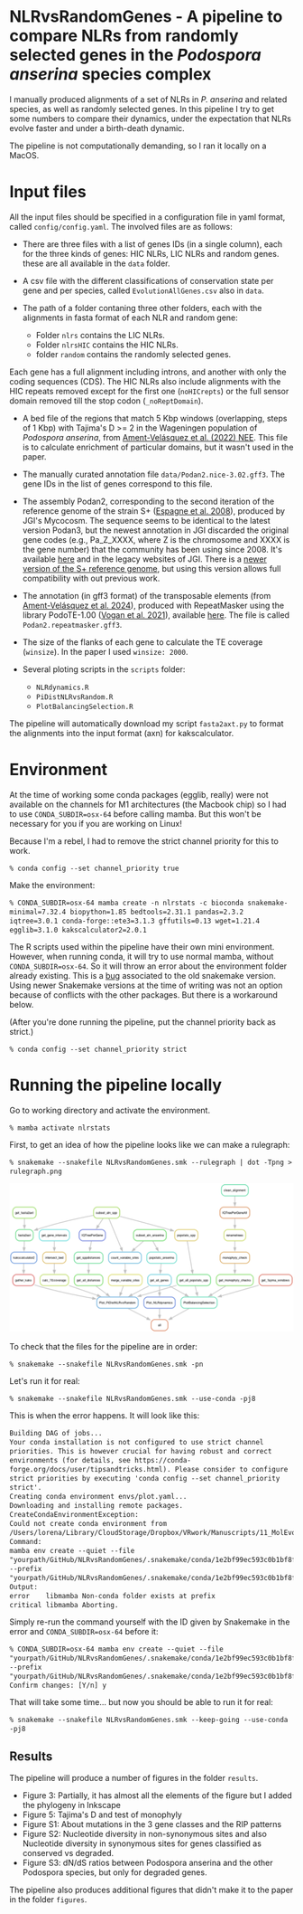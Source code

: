 # NLRvsRandomGenes - A pipeline to compare NLRs from randomly selected genes in the *Podospora anserina* species complex

I manually produced alignments of a set of NLRs in *P. anserina* and related species, as well as randomly selected genes. In this pipeline I try to get some numbers to compare their dynamics, under the expectation that NLRs evolve faster and under a birth-death dynamic.

The pipeline is not computationally demanding, so I ran it locally on a MacOS.

# Input files

All the input files should be specified in a configuration file in yaml format, called `config/config.yaml`. The involved files are as follows:

- There are three files with a list of genes IDs (in a single column), each for the three kinds of genes: HIC NLRs, LIC NLRs and random genes. these are all available in the `data` folder.

- A csv file with the different classifications of conservation state per gene and per species, called `EvolutionAllGenes.csv` also in `data`.

- The path of a folder contaning three other folders, each with the alignments in fasta format of each NLR and random gene: 
	- Folder `nlrs` contains the LIC NLRs.
	- Folder `nlrsHIC` contains the HIC NLRs.
	- folder `random` contains the randomly selected genes.

Each gene has a full alignment including introns, and another with only the coding sequences (CDS). The HIC NLRs also include alignments with the HIC repeats removed except for the first one (`noHICrepts`) or the full sensor domain removed till the stop codon (`_noReptDomain`).

- A bed file of the regions that match 5 Kbp windows (overlapping, steps of 1 Kbp) with Tajima's D >= 2 in the Wageningen population of *Podospora anserina*, from [Ament-Velásquez et al. (2022) NEE](https://doi.org/10.1038/s41559-022-01734-x). This file is to calculate enrichment of particular domains, but it wasn't used in the paper.

- The manually curated annotation file `data/Podan2.nice-3.02.gff3`. The gene IDs in the list of genes correspond to this file.

- The assembly Podan2, corresponding to the second iteration of the reference genome of the strain S+ ([Espagne et al. 2008](https://genomebiology.biomedcentral.com/articles/10.1186/gb-2008-9-5-r77)), produced by JGI's Mycocosm. The sequence seems to be identical to the latest version Podan3, but the newest annotation in JGI discarded the original gene codes (e.g., Pa_Z_XXXX, where Z is the chromosome and XXXX is the gene number) that the community has been using since 2008. It's available [here](https://github.com/johannessonlab/HetVPaper/blob/master/SNPpop/data/Podan2/Podan2_AssemblyScaffoldsmt.fa) and in the legacy websites of JGI. There is a [newer version of the S+ reference genome](https://doi.org/10.1186/s12864-022-09085-4), but using this version allows full compatibility with out previous work.

- The annotation (in gff3 format) of the transposable elements (from [Ament-Velásquez et al. 2024](https://doi.org/10.1093/gbe/evae034)), produced with RepeatMasker using the library PodoTE-1.00 ([Vogan et al. 2021](https://genome.cshlp.org/content/31/5/789)), available [here](https://datadryad.org/dataset/doi:10.5061/dryad.1vhhmgr0j). The file is called `Podan2.repeatmasker.gff3`.

- The size of the flanks of each gene to calculate the TE coverage (`winsize`). In the paper I used `winsize: 2000`.

- Several ploting scripts in the `scripts` folder: 
	* `NLRdynamics.R`
	* `PiDistNLRvsRandom.R`
	* `PlotBalancingSelection.R`


The pipeline will automatically download my script `fasta2axt.py` to format the alignments into the input format (axn) for kakscalculator.

# Environment

At the time of working some conda packages (egglib, really) were not available on the channels for M1 architectures (the Macbook chip) so I had to use `CONDA_SUBDIR=osx-64` before calling mamba. But this won't be necessary for you if you are working on Linux!

Because I'm a rebel, I had to remove the strict channel priority for this to work.

	% conda config --set channel_priority true

Make the environment:

	% CONDA_SUBDIR=osx-64 mamba create -n nlrstats -c bioconda snakemake-minimal=7.32.4 biopython=1.85 bedtools=2.31.1 pandas=2.3.2 iqtree=3.0.1 conda-forge::ete3=3.1.3 gffutils=0.13 wget=1.21.4 egglib=3.1.0 kakscalculator2=2.0.1

The R scripts used within the pipeline have their own mini environment. However, when running conda, it will try to use normal mamba, without `CONDA_SUBDIR=osx-64`. So it will throw an error about the environment folder already existing. This is a [bug](https://github.com/mamba-org/mamba/issues/2736) associated to the old snakemake version. Using newer Snakemake versions at the time of writing was not an option because of conflicts with the other packages. But there is a workaround below.

(After you're done running the pipeline, put the channel priority back as strict.)

	% conda config --set channel_priority strict


# Running the pipeline locally

Go to working directory and activate the environment.

    % mamba activate nlrstats

First, to get an idea of how the pipeline looks like we can make a rulegraph:

	% snakemake --snakefile NLRvsRandomGenes.smk --rulegraph | dot -Tpng > rulegraph.png

![rulegraph](rulegraph.png "rulegraph")

To check that the files for the pipeline are in order:

	% snakemake --snakefile NLRvsRandomGenes.smk -pn

Let's run it for real:

	% snakemake --snakefile NLRvsRandomGenes.smk --use-conda -pj8

This is when the error happens. It will look like this:

	Building DAG of jobs...
	Your conda installation is not configured to use strict channel priorities. This is however crucial for having robust and correct environments (for details, see https://conda-forge.org/docs/user/tipsandtricks.html). Please consider to configure strict priorities by executing 'conda config --set channel_priority strict'.
	Creating conda environment envs/plot.yaml...
	Downloading and installing remote packages.
	CreateCondaEnvironmentException:
	Could not create conda environment from /Users/lorena/Library/CloudStorage/Dropbox/VRwork/Manuscripts/11_MolEvoINWDs/GitHub/NLRvsRandomGenes/envs/plot.yaml:
	Command:
	mamba env create --quiet --file "yourpath/GitHub/NLRvsRandomGenes/.snakemake/conda/1e2bf99ec593c0b1bf8fe0b9f3de0692_.yaml" --prefix "yourpath/GitHub/NLRvsRandomGenes/.snakemake/conda/1e2bf99ec593c0b1bf8fe0b9f3de0692_"
	Output:
	error    libmamba Non-conda folder exists at prefix
	critical libmamba Aborting.

Simply re-run the command yourself with the ID given by Snakemake in the error and `CONDA_SUBDIR=osx-64` before it:

	% CONDA_SUBDIR=osx-64 mamba env create --quiet --file "yourpath/GitHub/NLRvsRandomGenes/.snakemake/conda/1e2bf99ec593c0b1bf8fe0b9f3de0692_.yaml" --prefix "yourpath/GitHub/NLRvsRandomGenes/.snakemake/conda/1e2bf99ec593c0b1bf8fe0b9f3de0692_"
	Confirm changes: [Y/n] y

That will take some time... but now you should be able to run it for real:

	% snakemake --snakefile NLRvsRandomGenes.smk --keep-going --use-conda -pj8


## Results

The pipeline will produce a number of figures in the folder `results`.

- Figure 3: Partially, it has almost all the elements of the figure but I added the phylogeny in Inkscape
- Figure 5: Tajima's D and test of monophyly
- Figure S1: About mutations in the 3 gene classes and the RIP patterns
- Figure S2: Nucleotide diversity in non-synonymous sites and also Nucleotide diversity in synonymous sites for genes classified as conserved vs degraded.
- Figure S3: dN/dS ratios between Podospora anserina and the other Podospora species, but only for degraded genes.

The pipeline also produces additional figures that didn't make it to the paper in the folder `figures`.

